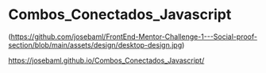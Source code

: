 # Combos_Conectados_Javascript

(https://github.com/josebaml/FrontEnd-Mentor-Challenge-1---Social-proof-section/blob/main/assets/design/desktop-design.jpg)

https://josebaml.github.io/Combos_Conectados_Javascript/
